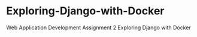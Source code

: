 # Exploring-Django-with-Docker
Web Application Development Assignment 2 Exploring Django with Docker
